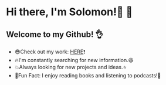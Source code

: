 # Hi there, I'm Solomon!👋 👋
## Welcome to my Github! :ok_hand: 

- :sunglasses:Check out my work: [HERE](https://github.com/Solomonad1234?tab=repositories):exclamation:
- :fire:I'm constantly searching for new information.:smiley:
- :boom:Always looking for new projects and ideas.:star:
- :bow:Fun Fact: I enjoy reading books and listening to podcasts!:orange_book:

  
